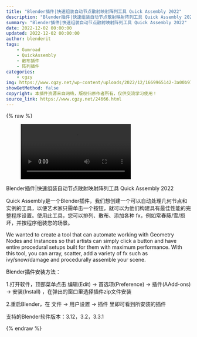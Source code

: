 ```yaml
---
title: "Blender插件|快速组装自动节点散射映射阵列工具 Quick Assembly 2022"
description: "Blender插件|快速组装自动节点散射映射阵列工具 Quick Assembly 2022"
summary: "Blender插件|快速组装自动节点散射映射阵列工具 Quick Assembly 2022"
date: 2022-12-02 00:00:00
updated: 2022-12-02 00:00:00
author: blenderit
tags: 
    - Gumroad
    - QuickAssembly
    - 散布插件
    - 阵列插件
categories:
    - cgzy
img: https://www.cgzy.net/wp-content/uploads/2022/12/1669965142-3a00b973841276b.jpg
showGetMethod: false
copyright: 本插件资源来自网络，版权归原作者所有，仅供交流学习使用！
source_link: https://www.cgzy.net/24666.html
---
```


{% raw %}
<figure class="wp-block-video aligncenter"><video controls src="https://cloud.video.taobao.com/play/u/717183932/p/1/e/6/t/1/389888831743.mp4"></video></figure><div class="wp-block-pandastudio-title"><div class="title_style_01"><p>Blender插件|快速组装自动节点散射映射阵列工具 Quick Assembly 2022</p></div></div><p class="is-style-text-indent-2em">Quick Assembly是一个Blender插件，我们想创建一个可以自动处理几何节点和实例的工具，以便艺术家只需单击一个按钮，就可以为他们构建具有最佳性能的完整程序设置。使用此工具，您可以排列、散布、添加各种 fx，例如常春藤/雪/损坏，并按程序组装您的场景。</p><p>We wanted to create a tool that can automate working with Geometry Nodes and Instances so that artists can simply click a button and have entire procedural setups built for them with maximum performance. With this tool, you can array, scatter, add a variety of fx such as ivy/snow/damage and procedurally assemble your scene.</p><p><mark style="background-color:rgba(0, 0, 0, 0)" class="has-inline-color has-vivid-red-color">Blender插件安装方法：</mark></p><p>1.打开软件，顶部菜单点击 编辑(Edit) → 首选项(Preference) → 插件(AAdd-ons) → 安装(Install) ，在弹出的窗口里选择插件zip文件安装</p><p>2.重启Blender，在 文件 → 用户设置 → 插件 里即可看到所安装的插件</p><div class="wp-block-pandastudio-tips"><div class="tip success "><p>支持的Blender软件版本：3.12，3.2，3.3.1</p>
</div></div>
<div style="display: none">cgzy</div>
{% endraw %}